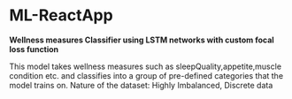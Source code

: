 # ML-ReactApp

<b>Wellness measures Classifier using LSTM networks with custom focal loss function</b>

This model takes wellness measures such as sleepQuality,appetite,muscle condition etc. and classifies into a group of pre-defined categories that the model trains on. 
Nature of the dataset: Highly Imbalanced, Discrete data
